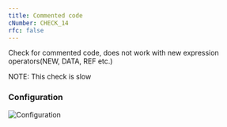```yaml
---
title: Commented code
cNumber: CHECK_14
rfc: false
---
```


Check for commented code, does not work with new expression operators(NEW, DATA, REF etc.)

NOTE: This check is slow

### Configuration
![Configuration](/img/default_conf.png)